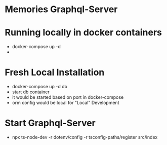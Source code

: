 # Memories Graphql-Server

# Running locally in docker containers

- docker-compose up -d
-

# Fresh Local Installation

- docker-compose up -d db
- start db container
- it would be started based on port in docker-compose
- orm config would be local for "Local" Development

# Start Graphql-Server

- npx ts-node-dev -r dotenv/config -r tsconfig-paths/register src/index

